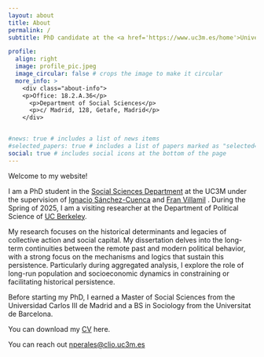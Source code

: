 ```yaml
---
layout: about
title: About
permalink: /
subtitle: PhD candidate at the <a href='https://www.uc3m.es/home'>Universidad Carlos III de Madrid</a>–UC3M

profile:
  align: right
  image: profile_pic.jpeg
  image_circular: false # crops the image to make it circular
  more_info: >
    <div class="about-info">
    <p>Office: 18.2.A.36</p>
      <p>Department of Social Sciences</p>
      <p>c/ Madrid, 128, Getafe, Madrid</p>
    </div>


#news: true # includes a list of news items
#selected_papers: true # includes a list of papers marked as "selected={true}"
social: true # includes social icons at the bottom of the page
---
```

Welcome to my website! 

I am a PhD student in the [Social Sciences Department](https://www.uc3m.es/social-sciences-department/home) at the UC3M under the supervision of [Ignacio Sánchez-Cuenca](https://ignaciosanchezcuenca.wordpress.com/) and [Fran Villamil](https://franvillamil.github.io/) . During the Spring of 2025, I am a visiting researcher at the Department of Political Science of [UC Berkeley](https://polisci.berkeley.edu/). 

My research focuses on the historical determinants and legacies of collective action and social capital. My dissertation delves into the long-term continuities between the remote past and modern political behavior, with a strong focus on the mechanisms and logics that sustain this persistence. Particularly during aggregated analysis, I explore the role of long-run population and socioeconomic dynamics in constraining or facilitating historical persistence.

Before starting my PhD, I earned a Master of Social Sciences from the Universidad Carlos III de Madrid and a BS in Sociology from the Universitat de Barcelona. 

You can download my [CV](C:/Users/Usuario/Downloads/CV2025_Nadal.pdf) here.

You can reach out [nperales@clio.uc3m.es](mailto:nperales@clio.uc3m.es)

